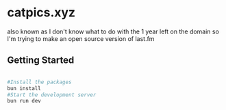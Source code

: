 # catpics.xyz
also known as I don't know what to do with the 1 year left on the domain so I'm trying to make an open source version of last.fm

## Getting Started

```bash

#Install the packages
bun install
#Start the development server
bun run dev

```
